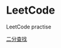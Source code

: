 # LeetCode
LeetCode practise

[二分查找](https://github.com/lostmarison/LeetCode/blob/main/c%2B%2B%2Fpractise%2Fleetcode%2F704.md)

